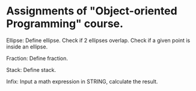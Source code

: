 # Assignments of "Object-oriented Programming" course.

Ellipse: Define ellipse. Check if 2 ellipses overlap. Check if a given point is inside an ellipse.

Fraction: Define fraction.

Stack: Define stack.

Infix: Input a math expression in STRING, calculate the result.
